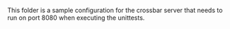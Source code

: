 This folder is a sample configuration for the crossbar server that
needs to run on port 8080 when executing the unittests.
